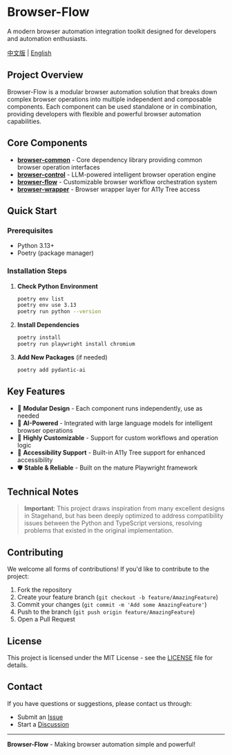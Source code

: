# Browser-Flow

A modern browser automation integration toolkit designed for developers and automation enthusiasts.

[中文版](README_CN.md) | [English](README.md)

## Project Overview

Browser-Flow is a modular browser automation solution that breaks down complex browser operations into multiple independent and composable components. Each component can be used standalone or in combination, providing developers with flexible and powerful browser automation capabilities.

## Core Components

- **[browser-common](browser-common)** - Core dependency library providing common browser operation interfaces
- **[browser-control](/browser-control)** - LLM-powered intelligent browser operation engine
- **[browser-flow](/browser-flow)** - Customizable browser workflow orchestration system
- **[browser-wrapper](/browser-wrapper)** - Browser wrapper layer for A11y Tree access

## Quick Start

### Prerequisites

- Python 3.13+
- Poetry (package manager)

### Installation Steps

1. **Check Python Environment**
   ```bash
   poetry env list
   poetry env use 3.13
   poetry run python --version
   ```

2. **Install Dependencies**
   ```bash
   poetry install
   poetry run playwright install chromium
   ```

3. **Add New Packages** (if needed)
   ```bash
   poetry add pydantic-ai
   ```

## Key Features

- 🚀 **Modular Design** - Each component runs independently, use as needed
- 🤖 **AI-Powered** - Integrated with large language models for intelligent browser operations
- 🔧 **Highly Customizable** - Support for custom workflows and operation logic
- 📱 **Accessibility Support** - Built-in A11y Tree support for enhanced accessibility
- 🛡️ **Stable & Reliable** - Built on the mature Playwright framework

## Technical Notes

> **Important**: This project draws inspiration from many excellent designs in Stagehand, but has been deeply optimized to address compatibility issues between the Python and TypeScript versions, resolving problems that existed in the original implementation.

## Contributing

We welcome all forms of contributions! If you'd like to contribute to the project:

1. Fork the repository
2. Create your feature branch (`git checkout -b feature/AmazingFeature`)
3. Commit your changes (`git commit -m 'Add some AmazingFeature'`)
4. Push to the branch (`git push origin feature/AmazingFeature`)
5. Open a Pull Request

## License

This project is licensed under the MIT License - see the [LICENSE](LICENSE) file for details.

## Contact

If you have questions or suggestions, please contact us through:

- Submit an [Issue](../../issues)
- Start a [Discussion](../../discussions)

---

**Browser-Flow** - Making browser automation simple and powerful!
